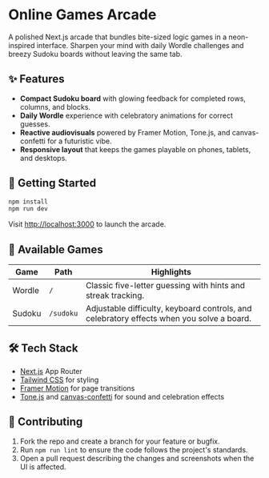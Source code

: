 # Online Games Arcade

A polished Next.js arcade that bundles bite-sized logic games in a neon-inspired interface. Sharpen your mind with daily Wordle challenges and breezy Sudoku boards without leaving the same tab.

## ✨ Features

- **Compact Sudoku board** with glowing feedback for completed rows, columns, and blocks.
- **Daily Wordle** experience with celebratory animations for correct guesses.
- **Reactive audiovisuals** powered by Framer Motion, Tone.js, and canvas-confetti for a futuristic vibe.
- **Responsive layout** that keeps the games playable on phones, tablets, and desktops.

## 🚀 Getting Started

```bash
npm install
npm run dev
```

Visit [http://localhost:3000](http://localhost:3000) to launch the arcade.

## 🧩 Available Games

| Game   | Path           | Highlights |
| ------ | -------------- | ---------- |
| Wordle | `/`            | Classic five-letter guessing with hints and streak tracking. |
| Sudoku | `/sudoku`      | Adjustable difficulty, keyboard controls, and celebratory effects when you solve a board. |

## 🛠️ Tech Stack

- [Next.js](https://nextjs.org/) App Router
- [Tailwind CSS](https://tailwindcss.com/) for styling
- [Framer Motion](https://www.framer.com/motion/) for page transitions
- [Tone.js](https://tonejs.github.io/) and [canvas-confetti](https://www.kirilv.com/canvas-confetti/) for sound and celebration effects

## 🤝 Contributing

1. Fork the repo and create a branch for your feature or bugfix.
2. Run `npm run lint` to ensure the code follows the project's standards.
3. Open a pull request describing the changes and screenshots when the UI is affected.

